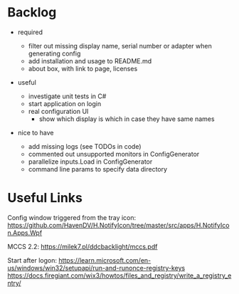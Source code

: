 Backlog
=======

- required
   - filter out missing display name, serial number or adapter when generating config
   - add installation and usage to README.md
   - about box, with link to page, licenses

- useful
   - investigate unit tests in C#
   - start application on login
   - real configuration UI
      - show which display is which in case they have same names

- nice to have
   - add missing logs (see TODOs in code)
   - commented out unsupported monitors in ConfigGenerator
   - parallelize inputs.Load in ConfigGenerator
   - command line params to specify data directory

Useful Links
============

Config window triggered from the tray icon:
https://github.com/HavenDV/H.NotifyIcon/tree/master/src/apps/H.NotifyIcon.Apps.Wpf

MCCS 2.2:
https://milek7.pl/ddcbacklight/mccs.pdf

Start after logon:
https://learn.microsoft.com/en-us/windows/win32/setupapi/run-and-runonce-registry-keys
https://docs.firegiant.com/wix3/howtos/files_and_registry/write_a_registry_entry/

